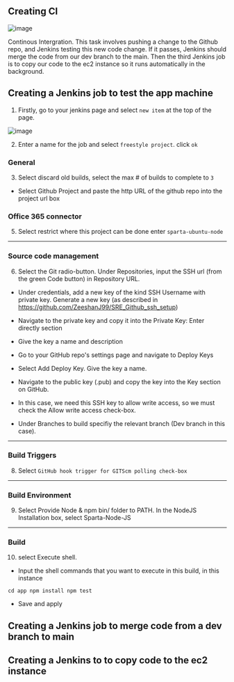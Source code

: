 ## Creating CI

![image](https://user-images.githubusercontent.com/88186084/132652982-927acf38-0c6e-4506-9b5c-71521e6a0b22.png)

Continous Intergration. This task involves pushing a change to the Github repo, and Jenkins testing this new code change. If it passes, Jenkins should merge the code from our dev branch to the main. Then the third Jenkins job is to copy our code to the ec2 instance so it runs automatically in the background.


## Creating a Jenkins job to test the app machine
1. Firstly, go to your jenkins page and select `new item` at the top of the page.

![image](https://user-images.githubusercontent.com/88186084/132698203-4efb1ab5-a192-4087-b5c8-ad10872f10a4.png)


2. Enter a name for the job and select `freestyle project`. click `ok`

### General
3. Select discard old builds, select the max # of builds to complete to `3`

- Select Github Project and paste the http URL of the github repo into the project url box

### Office 365 connector
5. Select restrict where this project can be done
enter `sparta-ubuntu-node`

---------------------------

### Source code management
6. Select the Git radio-button. Under Repositories, input the SSH url (from the green Code button) in Repository URL.

- Under credentials, add a new key of the kind SSH Username with private key.
Generate a new key (as described in https://github.com/ZeeshanJ99/SRE_Github_ssh_setup)

- Navigate to the private key and copy it into the Private Key: Enter directly section 

- Give the key a name and description 

- Go to your GitHub repo's settings page and navigate to Deploy Keys

- Select Add Deploy Key. Give the key a name.

- Navigate to the public key (.pub) and copy the key into the Key section on GitHub.

- In this case, we need this SSH key to allow write access, so we must check the Allow write access check-box.

- Under Branches to build specifiy the relevant branch (Dev branch in this case).

--------------------------

### Build Triggers
8. Select `GitHub hook trigger for GITScm polling check-box`

-----------------------------------------

### Build Environment
9.  Select Provide Node & npm bin/ folder to PATH. In the NodeJS Installation box, select Sparta-Node-JS

-------------------------------------------

### Build 
10. select Execute shell.

- Input the shell commands that you want to execute in this build, in this instance

`cd app
npm install
npm test`

- Save and apply











## Creating a Jenkins job to merge code from a dev branch to main



## Creating a Jenkins to to copy code to the ec2 instance 



